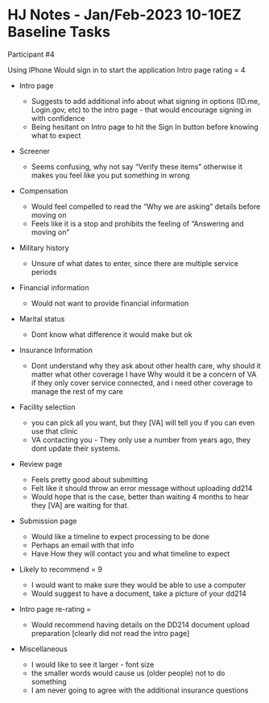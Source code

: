 # HJ Notes - Jan/Feb-2023 10-10EZ Baseline Tasks

Participant #4

Using IPhone
Would sign in to start the application
Intro page rating = 4

- Intro page
     - Suggests to add additional info about what signing in options (ID.me, Login.gov, etc) to the intro page - that would encourage signing in with confidence
     - Being hesitant on Intro page to hit the Sign In button before knowing what to expect

- Screener
     - Seems confusing, why not say “Verify these items” otherwise it makes you feel like you put something in wrong

- Compensation
     - Would feel compelled to read the “Why we are asking” details before moving on
     - Feels like it is a stop and prohibits the feeling of “Answering and moving on” 

- Military history
     - Unsure of what dates to enter, since there are multiple service periods

- Financial information
     - Would not want to provide financial information

- Marital status
     - Dont know what difference it would make but ok

- Insurance Information
     - Dont understand why they ask about other health care, why should it matter what other coverage I have
Why would it be a concern of VA if they only cover service connected, and i need other coverage to manage the rest of my care

- Facility selection
     - you can pick all you want, but they [VA] will tell you if you can even use that clinic
     - VA contacting you - They only use a number from years ago, they dont update their systems.

- Review page
     - Feels pretty good about submitting
     - Felt like it should throw an error message without uploading dd214
     - Would hope that is the case, better than waiting 4 months to hear they [VA] are waiting for that.

- Submission page
     - Would like a timeline to expect processing to be done
     - Perhaps an email with that info
     - Have How they will contact you and what timeline to expect

- Likely to recommend = 9
     - I would want to make sure they would be able to use a computer
     - Would suggest to have a document, take a picture of your dd214

- Intro page re-rating = 
     - Would recommend having details on the DD214 document upload preparation [clearly did not read the intro page]

- Miscellaneous
     - I would like to see it larger - font size
     - the smaller words would cause us (older people) not to do something
     - I am never going to agree with the additional insurance questions
